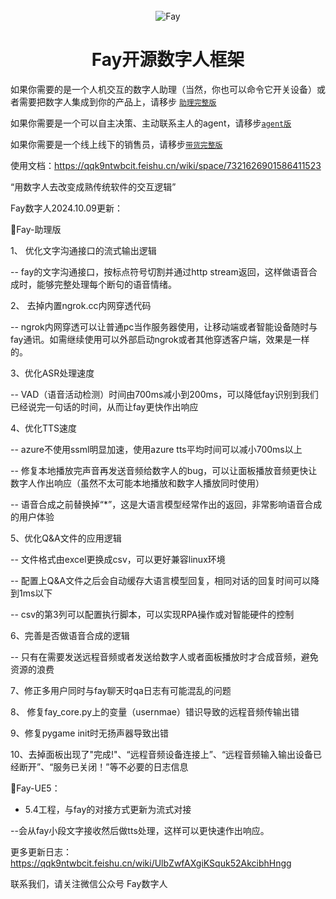 <div align="center">
    <br>
    <img src="images/icon.png" alt="Fay" />
    <h1>Fay开源数字人框架</h1></div>





                   

如果你需要的是一个人机交互的数字人助理（当然，你也可以命令它开关设备）或者需要把数字人集成到你的产品上，请移步 [`助理完整版`](https://github.com/TheRamU/Fay/tree/fay-assistant-edition)

如果你需要是一个可以自主决策、主动联系主人的agent，请移步[`agent版`](https://github.com/TheRamU/Fay/tree/fay-agent-edition)

如果你需要是一个线上线下的销售员，请移步[`带货完整版`](https://github.com/TheRamU/Fay/tree/fay-sales-edition)    

使用文档：https://qqk9ntwbcit.feishu.cn/wiki/space/7321626901586411523



“用数字人去改变成熟传统软件的交互逻辑”

Fay数字人2024.10.09更新：

🌟Fay-助理版

1、 优化文字沟通接口的流式输出逻辑

-- fay的文字沟通接口，按标点符号切割并通过http stream返回，这样做语音合成时，能够完整处理每个断句的语音情绪。

2、 去掉内置ngrok.cc内网穿透代码

-- ngrok内网穿透可以让普通pc当作服务器使用，让移动端或者智能设备随时与fay通讯。如需继续使用可以外部启动ngrok或者其他穿透客户端，效果是一样的。

3、优化ASR处理速度

-- VAD（语音活动检测）时间由700ms减小到200ms，可以降低fay识别到我们已经说完一句话的时间，从而让fay更快作出响应

4、优化TTS速度

-- azure不使用ssml明显加速，使用azure tts平均时间可以减小700ms以上

-- 修复本地播放完声音再发送音频给数字人的bug，可以让面板播放音频更快让数字人作出响应（虽然不太可能本地播放和数字人播放同时使用）

-- 语音合成之前替换掉“*”，这是大语言模型经常作出的返回，非常影响语音合成的用户体验

5、优化Q&A文件的应用逻辑

-- 文件格式由excel更换成csv，可以更好兼容linux环境

-- 配置上Q&A文件之后会自动缓存大语言模型回复，相同对话的回复时间可以降到1ms以下

-- csv的第3列可以配置执行脚本，可以实现RPA操作或对智能硬件的控制

6、完善是否做语音合成的逻辑

-- 只有在需要发送远程音频或者发送给数字人或者面板播放时才合成音频，避免资源的浪费

7、修正多用户同时与fay聊天时qa日志有可能混乱的问题

8、 修复fay_core.py上的变量（usernmae）错识导致的远程音频传输出错

9、修复pygame init时无扬声器导致出错

10、去掉面板出现了"完成!"、“远程音频设备连接上”、“远程音频输入输出设备已经断开”、“服务已关闭！”等不必要的日志信息

🌟Fay-UE5：

- 5.4工程，与fay的对接方式更新为流式对接

--会从fay小段文字接收然后做tts处理，这样可以更快速作出响应。



更多更新日志：https://qqk9ntwbcit.feishu.cn/wiki/UlbZwfAXgiKSquk52AkcibhHngg

联系我们，请关注微信公众号 Fay数字人 

